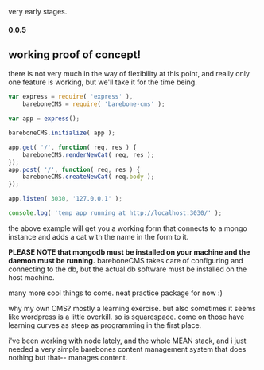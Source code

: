 very early stages.

#### 0.0.5
## working proof of concept!
there is not very much in the way of flexibility at this point, and really only one feature is working, but we'll take it for the time being.

```javascript
var express = require( 'express' ),
    bareboneCMS = require( 'barebone-cms' );

var app = express();

bareboneCMS.initialize( app );

app.get( '/', function( req, res ) {
    bareboneCMS.renderNewCat( req, res );
});
app.post( '/', function( req, res ) {
    bareboneCMS.createNewCat( req.body );
});

app.listen( 3030, '127.0.0.1' );

console.log( 'temp app running at http://localhost:3030/' );
```

the above example will get you a working form that connects to a mongo instance and adds a cat with the name in the form to it.

**PLEASE NOTE that mongodb must be installed on your machine and the daemon must be running.**
bareboneCMS takes care of configuring and connecting to the db, but the actual db software must be installed on the host machine.

many more cool things to come. neat practice package for now :)



why my own CMS?
mostly a learning exercise.
but also sometimes it seems like wordpress is a little overkill.
so is squarespace.
come on those have learning curves as steep as programming in the first place.

i've been working with node lately, and the whole MEAN stack, and i just needed a very simple
barebones
content management system that does nothing but that-- manages content.
